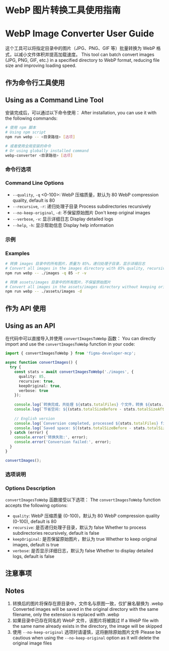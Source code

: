# WebP 图片转换工具使用指南
# WebP Image Converter User Guide

这个工具可以将指定目录中的图片（JPG、PNG、GIF 等）批量转换为 WebP 格式，以减小文件体积并提高加载速度。
This tool can batch convert images (JPG, PNG, GIF, etc.) in a specified directory to WebP format, reducing file size and improving loading speed.

## 作为命令行工具使用
## Using as a Command Line Tool

安装完成后，可以通过以下命令使用：
After installation, you can use it with the following commands:

```bash
# 使用 npm 脚本
# Using npm script
npm run webp -- <目录路径> [选项]

# 或者使用全局安装的命令
# Or using globally installed command
webp-converter <目录路径> [选项]
```

### 命令行选项
### Command Line Options

- `--quality`, `-q` <0-100>: WebP 压缩质量，默认为 80
  WebP compression quality, default is 80
- `--recursive`, `-r`: 递归处理子目录
  Process subdirectories recursively
- `--no-keep-original`, `-d`: 不保留原始图片
  Don't keep original images
- `--verbose`, `-v`: 显示详细日志
  Display detailed logs
- `--help`, `-h`: 显示帮助信息
  Display help information

### 示例
### Examples

```bash
# 转换 images 目录中的所有图片，质量为 85%，递归处理子目录，显示详细日志
# Convert all images in the images directory with 85% quality, recursively process subdirectories, and display detailed logs
npm run webp -- ./images -q 85 -r -v

# 转换 assets/images 目录中的所有图片，不保留原始图片
# Convert all images in the assets/images directory without keeping original images
npm run webp -- ./assets/images -d
```

## 作为 API 使用
## Using as an API

在代码中可以直接导入并使用 `convertImagesToWebp` 函数：
You can directly import and use the `convertImagesToWebp` function in your code:

```typescript
import { convertImagesToWebp } from 'figma-developer-mcp';

async function convertImages() {
  try {
    const stats = await convertImagesToWebp('./images', {
      quality: 85,
      recursive: true,
      keepOriginal: true,
      verbose: true
    });
    
    console.log(`转换完成，共处理 ${stats.totalFiles} 个文件，转换 ${stats.convertedFiles} 个文件`);
    console.log(`节省空间: ${(stats.totalSizeBefore - stats.totalSizeAfter) / 1024 / 1024} MB`);
    
    // English version
    console.log(`Conversion completed, processed ${stats.totalFiles} files, converted ${stats.convertedFiles} files`);
    console.log(`Saved space: ${(stats.totalSizeBefore - stats.totalSizeAfter) / 1024 / 1024} MB`);
  } catch (error) {
    console.error('转换失败:', error);
    console.error('Conversion failed:', error);
  }
}

convertImages();
```

### 选项说明
### Options Description

`convertImagesToWebp` 函数接受以下选项：
The `convertImagesToWebp` function accepts the following options:

- `quality`: WebP 压缩质量 (0-100)，默认为 80
  WebP compression quality (0-100), default is 80
- `recursive`: 是否递归处理子目录，默认为 false
  Whether to process subdirectories recursively, default is false
- `keepOriginal`: 是否保留原始图片，默认为 true
  Whether to keep original images, default is true
- `verbose`: 是否显示详细日志，默认为 false
  Whether to display detailed logs, default is false

## 注意事项
## Notes

1. 转换后的图片将保存在原目录中，文件名与原图一致，仅扩展名替换为 .webp
   Converted images will be saved in the original directory with the same filename, only the extension is replaced with .webp
2. 如果目录中已存在同名的 WebP 文件，该图片将被跳过
   If a WebP file with the same name already exists in the directory, the image will be skipped
3. 使用 `--no-keep-original` 选项时请谨慎，这将删除原始图片文件
   Please be cautious when using the `--no-keep-original` option as it will delete the original image files 